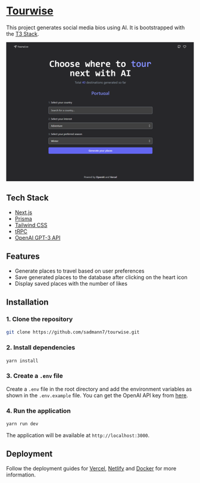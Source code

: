 # [Tourwise](https://tourwise.vercel.app/)

This project generates social media bios using AI. It is bootstrapped with the [T3 Stack](https://create.t3.gg/).

[![Tourwise](./public/screenshot.png)](https://tourwise.vercel.app/)

## Tech Stack

- [Next.js](https://nextjs.org)
- [Prisma](https://prisma.io)
- [Tailwind CSS](https://tailwindcss.com)
- [tRPC](https://trpc.io)
- [OpenAI GPT-3 API](https://platform.openai.com/overview)

## Features

- Generate places to travel based on user preferences
- Save generated places to the database after clicking on the heart icon
- Display saved places with the number of likes

## Installation

### 1. Clone the repository

```bash
git clone https://github.com/sadmann7/tourwise.git
```

### 2. Install dependencies

```bash
yarn install
```

### 3. Create a `.env` file

Create a `.env` file in the root directory and add the environment variables as shown in the `.env.example` file. You can get the OpenAI API key from [here](https://beta.openai.com/account/api-keys).

### 4. Run the application

```bash
yarn run dev
```

The application will be available at `http://localhost:3000`.

## Deployment

Follow the deployment guides for [Vercel](https://create.t3.gg/en/deployment/vercel), [Netlify](https://create.t3.gg/en/deployment/netlify) and [Docker](https://create.t3.gg/en/deployment/docker) for more information.
